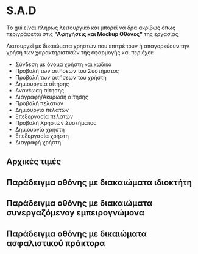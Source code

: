 # S.A.D

Tο gui είναι πλήρως λειτουργικό και μπορεί να δρα ακριβώς όπως περιγράφεται στις **"Αφηγήσεις και Mockup Οθόνες"** της εργασίας 

Λειτουργεί με δικαιώματα χρηστών που επιτρέπουν ή απαγορεύουν την χρήση των χαρακτηριστικών της εφαρμογής και περιέχει:
- Σύνδεση με όνομα χρήστη και κωδικό
- Προβολή των αιτήσεων του Συστήματος
- Προβολή των αιτήσεων του χρήστη
- Δημιουργεία αίτησης
- Ανανέωση αίτησης
- Διαγραφή/Ακύρωση αίτησης
- Προβολή πελατών
- Δημιουργία πελατών
- Επεξεργασία πελατών
- Προβολή Χρηστών Συστήματος
- Δημιουργία χρήστη
- Επεξεργασία χρήστη
- Διαγραφή χρήστη

## Αρχικές τιμές

## Παράδειγμα οθόνης με διακαιώματα ιδιοκτήτη

## Παράδειγμα οθόνης με διακαιώματα συνεργαζόμενοy εμπειρογνώμονα

## Παράδειγμα οθόνης με δικαιώματα ασφαλιστικού πράκτορα 

